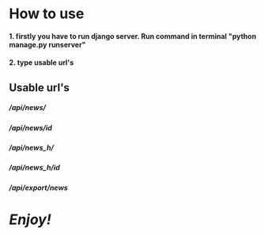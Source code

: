 # How to use
#### 1. firstly you have to run django server. Run command in terminal "python manage.py runserver"
#### 2. type usable url's 
## Usable url's
##### /api/news/
##### /api/news/id
##### /api/news_h/
##### /api/news_h/id
##### /api/export/news

# _Enjoy!_